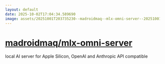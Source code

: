 ```yaml
---
layout: default
date: 2025-10-02T17:04:34.589690
image: assets/20251001T203735230--madroidmaq--mlx-omni-server--20251001T204447944--cropped.png
---
```


# [madroidmaq/mlx-omni-server](https://github.com/madroidmaq/mlx-omni-server)

local AI server for Apple Silicon, OpenAI and Anthropic API compatible
